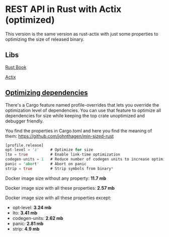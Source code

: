 # REST API in Rust with Actix (optimized)
This version is the same version as rust-actix with just some properties to optimizing the size of released binary. 

## Libs
[Rust Book](https://doc.rust-lang.org/book/title-page.html)

[Actix](https://actix.rs/)


## [Optimizing dependencies](https://docs.rust-embedded.org/book/unsorted/speed-vs-size.html#optimizing-dependencies)
There's a Cargo feature named profile-overrides that lets you override the optimization level of dependencies. You can use that feature to optimize all dependencies for size while keeping the top crate unoptimized and debugger friendly.

You find the properties in Cargo.toml and here you find the meaning of them: https://github.com/johnthagen/min-sized-rust

```rust
[profile.release]
opt-level = 'z'     # Optimize for size
lto = true          # Enable link-time optimization
codegen-units = 1   # Reduce number of codegen units to increase optimizations
panic = 'abort'     # Abort on panic
strip = true        # Strip symbols from binary*
```

Docker image size without any property: **11.7 mb**

Docker image size with all these properties: **2.57 mb**

Docker image size with all these properties except:
  - opt-level: **3.24 mb**
  - lto: **3.41 mb**
  - codegen-units: **2.62 mb**
  - panic: **2.81 mb**
  - strip: **4.9 mb**
